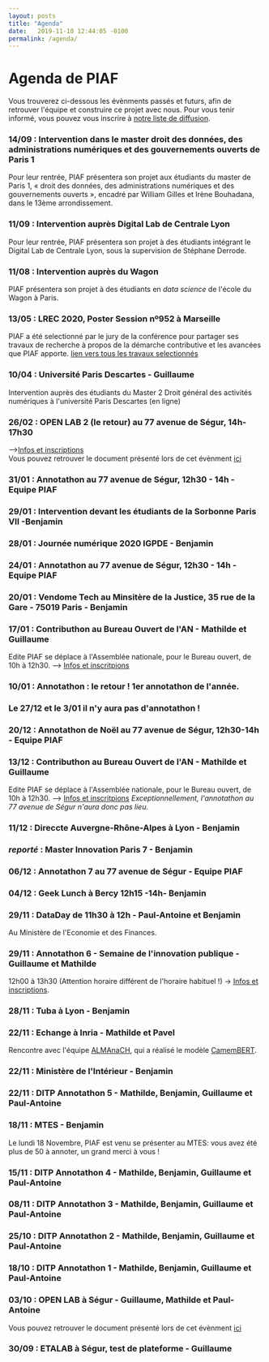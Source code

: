 ```yaml
---
layout: posts
title: "Agenda"
date:   2019-11-10 12:44:05 -0100
permalink: /agenda/
---
```


# Agenda de PIAF

Vous trouverez ci-dessous les évènments passés et futurs, afin de retrouver l'équipe et construire ce projet avec nous.
Pour vous tenir informé, vous pouvez vous inscrire à [notre liste de diffusion](https://framaforms.org/edite-piaf-venez-creer-avec-nous-des-ia-francophones-1571693137).

### 14/09 : Intervention dans le master droit des données, des administrations numériques et des gouvernements ouverts de Paris 1
Pour leur rentrée, PIAF présentera son projet aux étudiants du master de Paris 1, « droit des données, des administrations numériques et des gouvernements ouverts », encadré par William Gilles et Irène Bouhadana, dans le 13ème arrondissement.

### 11/09 : Intervention auprès Digital Lab de Centrale Lyon
Pour leur rentrée, PIAF présentera son projet à des étudiants intégrant le Digital Lab de Centrale Lyon, sous la supervision de Stéphane Derrode.

### 11/08 : Intervention auprès du Wagon
PIAF présentera son projet à des étudiants en _data science_ de l'école du Wagon à Paris.  

### 13/05 : LREC 2020, Poster Session nº952 à Marseille
PIAF a été selectionné par le jury de la conférence pour partager ses travaux de recherche à propos de la démarche contributive et les avancées que PIAF apporte. [lien vers tous les travaux selectionnés](https://lrec2020.lrec-conf.org/en/conference-programme/accepted-papers/)  

### 10/04 : Université Paris Descartes - Guillaume  
Intervention auprès des étudiants du Master 2 Droit général des activités numériques à l'université Paris Descartes (en ligne) 

### 26/02 : OPEN LAB 2 (le retour) au 77 avenue de Ségur, 14h-17h30  
-->[Infos et inscriptions](http://piaf-openlab2.eventbrite.com/)  
Vous pouvez retrouver le document présenté lors de cet évènment [ici](../img/openlab2.pdf)  


### 31/01 : Annotathon au 77 avenue de Ségur, 12h30 - 14h - Equipe PIAF
### 29/01 : Intervention devant les étudiants de la Sorbonne Paris VII -Benjamin
### 28/01 : Journée numérique 2020 IGPDE - Benjamin

### 24/01 : Annotathon au 77 avenue de Ségur, 12h30 - 14h - Equipe PIAF

### 20/01 : Vendome Tech au  Minsitère de la Justice, 35 rue de la Gare - 75019 Paris - Benjamin

### 17/01 : Contributhon au Bureau Ouvert de l'AN - Mathilde et Guillaume
Edite PIAF se déplace à l'Assemblée nationale, pour le Bureau ouvert, de 10h à 12h30.
--> [Infos et inscritpions]( https://framaforms.org/inscriptions-aux-journees-bureau-ouvert-de-paula-forteza-a-lassemblee-nationale-1506093899)

### 10/01 : Annotathon : le retour ! 1er annotathon de l'année.

### Le 27/12 et le 3/01 il n'y aura pas d'annotathon !

### 20/12 : Annotathon de Noël au 77 avenue de Ségur, 12h30-14h - Equipe PIAF

### 13/12 : Contributhon au Bureau Ouvert de l'AN - Mathilde et Guillaume
Edite PIAF se déplace à l'Assemblée nationale, pour le Bureau ouvert, de 10h à 12h30.
--> [Infos et inscritpions]( https://framaforms.org/inscriptions-aux-journees-bureau-ouvert-de-paula-forteza-a-lassemblee-nationale-1506093899)
_Exceptionnellement, l'annotathon au 77 avenue de Ségur n'aura donc pas lieu._

### 11/12 : Direccte Auvergne-Rhône-Alpes à Lyon - Benjamin

### _reporté_ : Master Innovation Paris 7 - Benjamin

### 06/12 : Annotathon 7 au 77 avenue de Ségur - Equipe PIAF

### 04/12 : Geek Lunch à Bercy 12h15 -14h- Benjamin

### 29/11 : DataDay de 11h30 à 12h - Paul-Antoine et Benjamin
Au Ministère de l'Economie et des Finances.

### 29/11 : Annotathon 6 - Semaine de l'innovation publique  - Guillaume et Mathilde
12h00 à 13h30 (Attention horaire différent de l'horaire habituel !)
-> [Infos et inscriptions](http://edite-piaf-sip.eventbrite.com/).

### 28/11 : Tuba à Lyon - Benjamin

### 22/11 : Echange à Inria - Mathilde et Pavel
Rencontre avec l'équipe [ALMAnaCH](https://www.inria.fr/equipes/almanach), qui a réalisé le modèle [CamemBERT](https://camembert-model.fr/). 

### 22/11 : Ministère de l'Intérieur - Benjamin
### 22/11 : DITP Annotathon 5 - Mathilde, Benjamin, Guillaume et Paul-Antoine

### 18/11 : MTES - Benjamin
Le lundi 18 Novembre, PIAF est venu se présenter au MTES: vous avez été plus de 50 à annoter, un grand merci à vous !

### 15/11 : DITP Annotathon 4 - Mathilde, Benjamin, Guillaume et Paul-Antoine

### 08/11 : DITP Annotathon 3 - Mathilde, Benjamin, Guillaume et Paul-Antoine

### 25/10 : DITP Annotathon 2 - Mathilde, Benjamin, Guillaume et Paul-Antoine

### 18/10 : DITP Annotathon 1 - Mathilde, Benjamin, Guillaume et Paul-Antoine

### 03/10 : OPEN LAB à Ségur - Guillaume, Mathilde et Paul-Antoine
Vous pouvez retrouver le document présenté lors de cet évènment [ici](../img/openlab.pdf)  

### 30/09 : ETALAB à Ségur, test de plateforme - Guillaume


